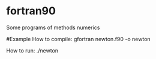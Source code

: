 # fortran90
Some programs of methods numerics 

#Example
How to compile:
	gfortran newton.f90 -o newton

How to run:
	./newton
